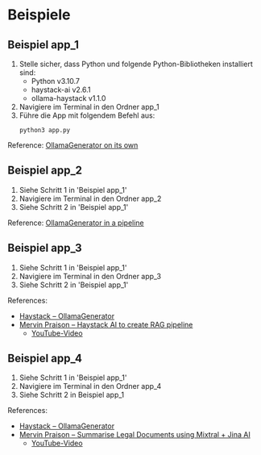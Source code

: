 # Beispiele

## Beispiel app_1

1. Stelle sicher, dass Python und folgende Python-Bibliotheken installiert sind:
   - Python v3.10.7
   - haystack-ai v2.6.1
   - ollama-haystack v1.1.0
2. Navigiere im Terminal in den Ordner app_1
3. Führe die App mit folgendem Befehl aus:
    ```
    python3 app.py
    ```

Reference: [OllamaGenerator on its own](https://docs.haystack.deepset.ai/docs/ollamagenerator#on-its-own)

## Beispiel app_2

1. Siehe Schritt 1 in 'Beispiel app_1'
2. Navigiere im Terminal in den Ordner app_2
3. Siehe Schritt 2 in 'Beispiel app_1'

Reference: [OllamaGenerator in a pipeline](https://docs.haystack.deepset.ai/docs/ollamagenerator#in-a-pipeline)

## Beispiel app_3
1. Siehe Schritt 1 in 'Beispiel app_1'
2. Navigiere im Terminal in den Ordner app_3
3. Siehe Schritt 2 in 'Beispiel app_1'

References:
- [Haystack – OllamaGenerator](https://docs.haystack.deepset.ai/docs/ollamagenerator)
- [Mervin Praison – Haystack AI to create RAG pipeline](https://mer.vin/2024/01/haystack-ai-to-create-rag-pipeline/)
  - [YouTube-Video](https://www.youtube.com/watch?v=8qqaqefugWQ&list=PLYQsp-tXX9w5PH0cZMbKWJC7bKhdz9ldj)

## Beispiel app_4
1. Siehe Schritt 1 in 'Beispiel app_1'
2. Navigiere im Terminal in den Ordner app_4
3. Siehe Schritt 2 in Beispiel app_1

References:
- [Haystack – OllamaGenerator](https://docs.haystack.deepset.ai/docs/ollamagenerator)
- [Mervin Praison – Summarise Legal Documents using Mixtral + Jina AI](https://mer.vin/2024/01/summarise-legal-documents-mixtral-jina-ai/)
  - [YouTube-Video](https://www.youtube.com/watch?v=vZtTlcWDddY)